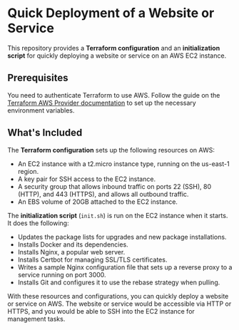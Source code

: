 # Quick Deployment of a Website or Service

This repository provides a **Terraform configuration** and an **initialization script** for quickly deploying a website or service on an AWS EC2 instance.

## Prerequisites

You need to authenticate Terraform to use AWS. Follow the guide on the [Terraform AWS Provider documentation](https://registry.terraform.io/providers/hashicorp/aws/latest/docs#environment-variables) to set up the necessary environment variables.

## What's Included

The **Terraform configuration** sets up the following resources on AWS:

- An EC2 instance with a t2.micro instance type, running on the us-east-1 region.
- A key pair for SSH access to the EC2 instance.
- A security group that allows inbound traffic on ports 22 (SSH), 80 (HTTP), and 443 (HTTPS), and allows all outbound traffic.
- An EBS volume of 20GB attached to the EC2 instance.

The **initialization script** (`init.sh`) is run on the EC2 instance when it starts. It does the following:

- Updates the package lists for upgrades and new package installations.
- Installs Docker and its dependencies.
- Installs Nginx, a popular web server.
- Installs Certbot for managing SSL/TLS certificates.
- Writes a sample Nginx configuration file that sets up a reverse proxy to a service running on port 3000.
- Installs Git and configures it to use the rebase strategy when pulling.

With these resources and configurations, you can quickly deploy a website or service on AWS. The website or service would be accessible via HTTP or HTTPS, and you would be able to SSH into the EC2 instance for management tasks.